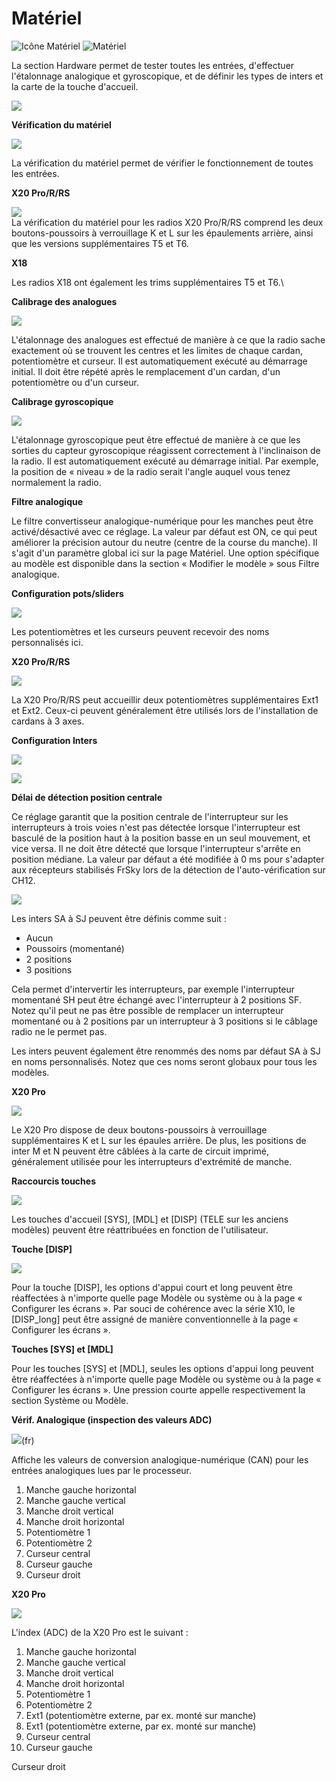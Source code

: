 # Matériel

![Icône Matériel](../assets/system-icon-hardware.png) ![Matériel](../assets/system-hardware.png)

La section Hardware permet de tester toutes les entrées, d'effectuer l'étalonnage analogique et gyroscopique, et de définir les types de inters et la carte de la touche d'accueil.

![](<../assets/1 (5).jpeg>)

**Vérification du matériel**

![](<../assets/2 (6).jpeg>)

La vérification du matériel permet de vérifier le fonctionnement de toutes les entrées.

**X20 Pro/R/RS**

![](<../assets/3 (7).jpeg>)\
La vérification du matériel pour les radios X20 Pro/R/RS comprend les deux boutons-poussoirs à verrouillage K et L sur les épaulements arrière, ainsi que les versions supplémentaires T5 et T6.

**X18**

Les radios X18 ont également les trims supplémentaires T5 et T6.\\

**Calibrage des analogues**

![](<../assets/4 (8).jpeg>)

L'étalonnage des analogues est effectué de manière à ce que la radio sache exactement où se trouvent les centres et les limites de chaque cardan, potentiomètre et curseur. Il est automatiquement exécuté au démarrage initial. Il doit être répété après le remplacement d'un cardan, d'un potentiomètre ou d'un curseur.

**Calibrage gyroscopique**

![](<../assets/5 (5).jpeg>)

L'étalonnage gyroscopique peut être effectué de manière à ce que les sorties du capteur gyroscopique réagissent correctement à l'inclinaison de la radio. Il est automatiquement exécuté au démarrage initial. Par exemple, la position de « niveau » de la radio serait l'angle auquel vous tenez normalement la radio.

**Filtre analogique**

Le filtre convertisseur analogique-numérique pour les manches peut être activé/désactivé avec ce réglage. La valeur par défaut est ON, ce qui peut améliorer la précision autour du neutre (centre de la course du manche). Il s'agit d'un paramètre global ici sur la page Matériel. Une option spécifique au modèle est disponible dans la section « Modifier le modèle » sous Filtre analogique.

**Configuration pots/sliders**

![](<../assets/6 (3).jpeg>)

Les potentiomètres et les curseurs peuvent recevoir des noms personnalisés ici.

**X20 Pro/R/RS**

![](<../assets/7 (5).jpeg>)

La X20 Pro/R/RS peut accueillir deux potentiomètres supplémentaires Ext1 et Ext2. Ceux-ci peuvent généralement être utilisés lors de l'installation de cardans à 3 axes.

**Configuration Inters**

![](<../assets/8 (2) (1).png>)

![](<../assets/9 (4).jpeg>)

**Délai de détection position centrale**

Ce réglage garantit que la position centrale de l'interrupteur sur les interrupteurs à trois voies n'est pas détectée lorsque l'interrupteur est basculé de la position haut à la position basse en un seul mouvement, et vice versa. Il ne doit être détecté que lorsque l'interrupteur s'arrête en position médiane. La valeur par défaut a été modifiée à 0 ms pour s'adapter aux récepteurs stabilisés FrSky lors de la détection de l'auto-vérification sur CH12.

![](<../assets/10 (4).png>)

Les inters SA à SJ peuvent être définis comme suit :

* Aucun
* Poussoirs (momentané)
* 2 positions
* 3 positions

Cela permet d'intervertir les interrupteurs, par exemple l'interrupteur momentané SH peut être échangé avec l'interrupteur à 2 positions SF. Notez qu'il peut ne pas être possible de remplacer un interrupteur momentané ou à 2 positions par un interrupteur à 3 positions si le câblage radio ne le permet pas.

Les inters peuvent également être renommés des noms par défaut SA à SJ en noms personnalisés. Notez que ces noms seront globaux pour tous les modèles.

**X20 Pro**

![](<../assets/11 (5).jpeg>)

Le X20 Pro dispose de deux boutons-poussoirs à verrouillage supplémentaires K et L sur les épaules arrière. De plus, les positions de inter M et N peuvent être câblées à la carte de circuit imprimé, généralement utilisée pour les interrupteurs d'extrémité de manche.

**Raccourcis touches**

![](<../assets/12 (5).jpeg>)

Les touches d'accueil \[SYS], \[MDL] et \[DISP] (TELE sur les anciens modèles) peuvent être réattribuées en fonction de l'utilisateur.

**Touche \[DISP]**

![](<../assets/13 (4).jpeg>)

Pour la touche \[DISP], les options d'appui court et long peuvent être réaffectées à n'importe quelle page Modèle ou système ou à la page « Configurer les écrans ». Par souci de cohérence avec la série X10, le \[DISP\_long] peut être assigné de manière conventionnelle à la page « Configurer les écrans ».

**Touches \[SYS] et \[MDL]**

Pour les touches \[SYS] et \[MDL], seules les options d'appui long peuvent être réaffectées à n'importe quelle page Modèle ou système ou à la page « Configurer les écrans ». Une pression courte appelle respectivement la section Système ou Modèle.

**Vérif. Analogique (inspection des valeurs ADC)**

![](<../assets/14 (2).png>)(fr)

Affiche les valeurs de conversion analogique-numérique (CAN) pour les entrées analogiques lues par le processeur.

1. Manche gauche horizontal
2. Manche gauche vertical
3. Manche droit vertical
4. Manche droit horizontal
5. Potentiomètre 1
6. Potentiomètre 2
7. Curseur central
8. Curseur gauche
9. Curseur droit

**X20 Pro**

![](<../assets/15 (4).jpeg>)

L'index (ADC) de la X20 Pro est le suivant :

1. Manche gauche horizontal
2. Manche gauche vertical
3. Manche droit vertical
4. Manche droit horizontal
5. Potentiomètre 1
6. Potentiomètre 2
7. Ext1 (potentiomètre externe, par ex. monté sur manche)
8. Ext1 (potentiomètre externe, par ex. monté sur manche)
9. Curseur central
10. Curseur gauche

Curseur droit
